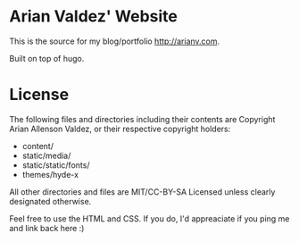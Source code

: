 # Arian Valdez' Website

This is the source for my blog/portfolio http://arianv.com.

Built on top of hugo.

# License

The following files and directories including their contents are Copyright Arian Allenson Valdez, or their respective copyright holders:

* content/
* static/media/
* static/static/fonts/
* themes/hyde-x

All other directories and files are MIT/CC-BY-SA Licensed unless clearly designated otherwise.

Feel free to use the HTML and CSS. If you do, I'd appreaciate if you ping me and link back here :)
